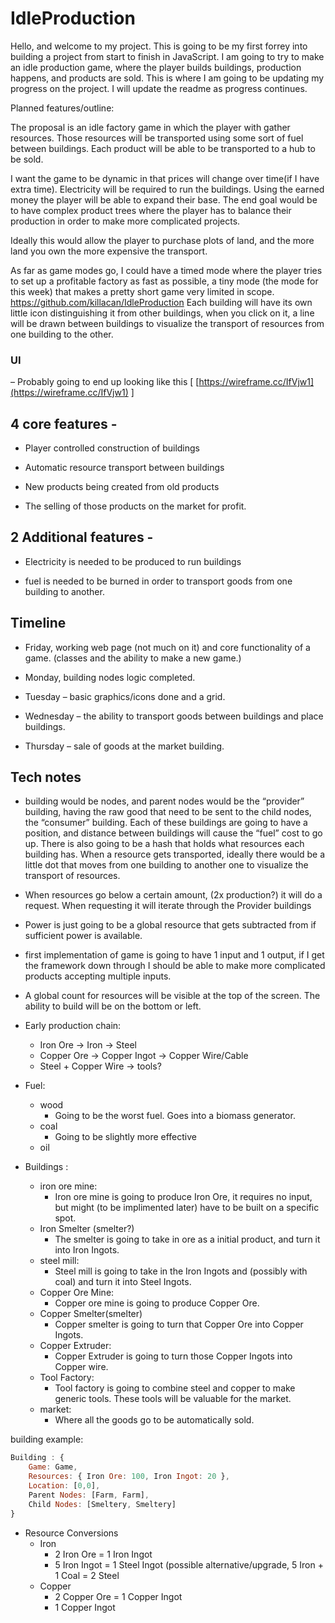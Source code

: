# IdleProduction

Hello, and welcome to my project. This is going to be my first forrey into building a project from start to finish in JavaScript. I am going to try to make an idle production game, where the player builds buildings, production happens, and products are sold. This is where I am going to be updating my progress on the project. I will update the readme as progress continues.

Planned features/outline: 

The proposal is an idle factory game in which the player with gather resources. Those resources will be transported using some sort of fuel between buildings. Each product will be able to be transported to a hub to be sold.

I want the game to be dynamic in that prices will change over time(if I have extra time). Electricity will be required to run the buildings. Using the earned money the player will be able to expand their base. The end goal would be to have complex product trees where the player has to balance their production in order to make more complicated projects.

Ideally this would allow the player to purchase plots of land, and the more land you own the more expensive the transport.

As far as game modes go, I could have a timed mode where the player tries to set up a profitable factory as fast as possible, a tiny mode (the mode for this week) that makes a pretty short game very limited in scope.
https://github.com/killacan/IdleProduction
Each building will have its own little icon distinguishing it from other buildings, when you click on it, a line will be drawn between buildings to visualize the transport of resources from one building to the other.

### UI 
– Probably going to end up looking like this [ [https://wireframe.cc/IfVjw1](https://wireframe.cc/IfVjw1) ]

## 4 core features -

- Player controlled construction of buildings

- Automatic resource transport between buildings

- New products being created from old products

- The selling of those products on the market for profit.

  

## 2 Additional features -

- Electricity is needed to be produced to run buildings

- fuel is needed to be burned in order to transport goods from one building to another.

## Timeline

- Friday, working web page (not much on it) and core functionality of a game. (classes and the ability to make a new game.)

- Monday, building nodes logic completed.

- Tuesday – basic graphics/icons done and a grid.

- Wednesday – the ability to transport goods between buildings and place buildings.

- Thursday – sale of goods at the market building.

## Tech notes

- building would be nodes, and parent nodes would be the “provider” building, having the raw good that need to be sent to the child nodes, the “consumer” building. Each of these buildings are going to have a position, and distance between buildings will cause the “fuel” cost to go up. There is also going to be a hash that holds what resources each building has. When a resource gets transported, ideally there would be a little dot that moves from one building to another one to visualize the transport of resources.

- When resources go below a certain amount, (2x production?) it will do a request. When requesting it will iterate through the Provider buildings

- Power is just going to be a global resource that gets subtracted from if sufficient power is available.

- first implementation of game is going to have 1 input and 1 output, if I get the framework down through I should be able to make more complicated products accepting multiple inputs.

- A global count for resources will be visible at the top of the screen. The ability to build will be on the bottom or left.

- Early production chain:
	- Iron Ore -> Iron -> Steel
	- Copper Ore -> Copper Ingot -> Copper Wire/Cable
	- Steel + Copper Wire → tools?

- Fuel: 
	- wood
		- Going to be the worst fuel. Goes into a biomass generator. 
	- coal
		- Going to be slightly more effective
	- oil

- Buildings : 
	- iron ore mine:
		- Iron ore mine is going to produce Iron Ore, it requires no input, but might (to be implimented later) have to be built on a specific spot. 
	- Iron Smelter (smelter?)
		- The smelter is going to take in ore as a initial product, and turn it into Iron Ingots.
	- steel mill:
		- Steel mill is going to take in the Iron Ingots and (possibly with coal) and turn it into Steel Ingots.
	- Copper Ore Mine: 
		- Copper ore mine is going to produce Copper Ore. 
	- Copper Smelter(smelter)
		- Copper smelter is going to turn that Copper Ore into Copper Ingots. 
	- Copper Extruder: 
		- Copper Extruder is going to turn those Copper Ingots into Copper wire. 
	- Tool Factory:
		- Tool factory is going to combine steel and copper to make generic tools. These tools will be valuable for the market. 
	- market: 
		- Where all the goods go to be automatically sold. 

building example:

```javascript 
Building : {
	Game: Game,
	Resources: { Iron Ore: 100, Iron Ingot: 20 },
	Location: [0,0],
	Parent Nodes: [Farm, Farm],
	Child Nodes: [Smeltery, Smeltery]
}
```


- Resource Conversions
	- Iron
		- 2 Iron Ore = 1 Iron Ingot
		- 5 Iron Ingot = 1 Steel Ingot (possible alternative/upgrade, 5 Iron + 1 Coal = 2 Steel
	- Copper
		- 2 Copper Ore = 1 Copper Ingot
		- 1 Copper Ingot
